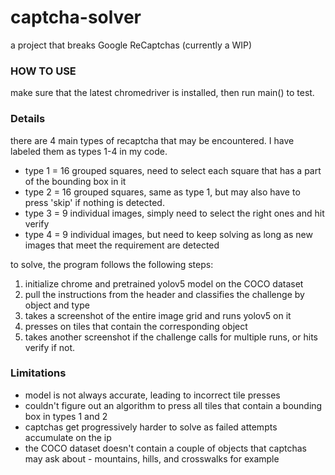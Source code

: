# captcha-solver

a project that breaks Google ReCaptchas (currently a WIP)

### HOW TO USE
make sure that the latest chromedriver is installed, then run main() to test.

### Details
there are 4 main types of recaptcha that may be encountered. I have labeled them as types 1-4 in my code.
- type 1 = 16 grouped squares, need to select each square that has a part of the bounding box in it
- type 2 = 16 grouped squares, same as type 1, but may also have to press 'skip' if nothing is detected.
- type 3 = 9 individual images, simply need to select the right ones and hit verify
- type 4 = 9 individual images, but need to keep solving as long as new images that meet the requirement are detected

to solve, the program follows the following steps: 
1. initialize chrome and pretrained yolov5 model on the COCO dataset
2. pull the instructions from the header and classifies the challenge by object and type
3. takes a screenshot of the entire image grid and runs yolov5 on it
4. presses on tiles that contain the corresponding object
5. takes another screenshot if the challenge calls for multiple runs, or hits verify if not.

### Limitations
- model is not always accurate, leading to incorrect tile presses
- couldn't figure out an algorithm to press all tiles that contain a bounding box in types 1 and 2
- captchas get progressively harder to solve as failed attempts accumulate on the ip
- the COCO dataset doesn't contain a couple of objects that captchas may ask about - mountains, hills, and crosswalks for example